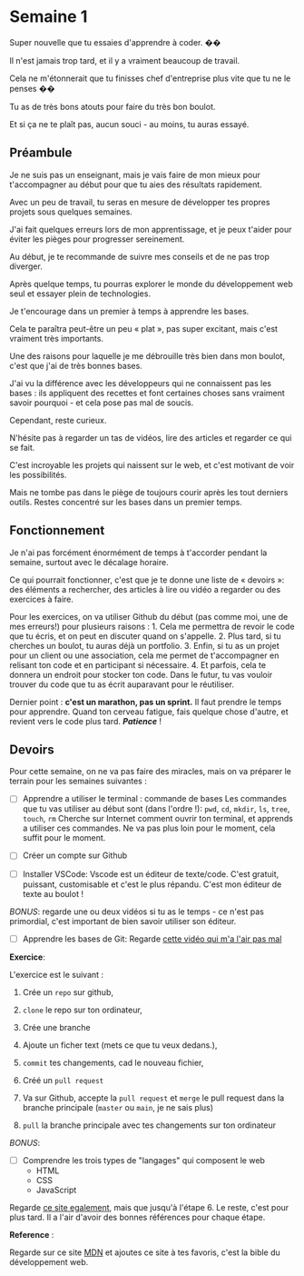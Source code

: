 # Semaine 1

Super nouvelle que tu essaies d'apprendre à coder. ��

Il n'est jamais trop tard, et il y a vraiment beaucoup de travail.

Cela ne m'étonnerait que tu finisses chef d'entreprise plus vite que tu ne le penses ��

Tu as de très bons atouts pour faire du très bon boulot.

Et si ça ne te plaît pas, aucun souci - au moins, tu auras essayé.

## Préambule

Je ne suis pas un enseignant, mais je vais faire de mon mieux pour t'accompagner au début pour que tu aies des résultats rapidement.

Avec un peu de travail, tu seras en mesure de développer tes propres projets sous quelques semaines.

J'ai fait quelques erreurs lors de mon apprentissage, et je peux t'aider pour éviter les pièges pour progresser sereinement.

Au début, je te recommande de suivre mes conseils et de ne pas trop diverger.

Après quelque temps, tu pourras explorer le monde du développement web seul et essayer plein de technologies.

Je t'encourage dans un premier à temps à apprendre les bases.

Cela te paraîtra peut-être un peu « plat », pas super excitant, mais c'est vraiment très importants.

Une des raisons pour laquelle je me débrouille très bien dans mon boulot, c'est que j'ai de très bonnes bases.

J'ai vu la différence avec les développeurs qui ne connaissent pas les bases : ils appliquent des recettes et font certaines choses sans vraiment savoir pourquoi - et cela pose pas mal de soucis.

Cependant, reste curieux.

N'hésite pas à regarder un tas de vidéos, lire des articles et regarder ce qui se fait.

C'est incroyable les projets qui naissent sur le web, et c'est motivant de voir les possibilités.

Mais ne tombe pas dans le piège de toujours courir après les tout derniers outils. Restes concentré sur les bases dans un premier temps.

## Fonctionnement

Je n'ai pas forcément énormément de temps à t'accorder pendant la semaine, surtout avec le décalage horaire.

Ce qui pourrait fonctionner, c'est que je te donne une liste de « devoirs »: des éléments a rechercher, des articles à lire ou vidéo a regarder ou des exercices à faire.

Pour les exercices, on va utiliser Github du début (pas comme moi, une de mes erreurs!) pour plusieurs raisons :
	1. Cela me permettra de revoir le code que tu écris, et on peut en discuter quand on s'appelle.
	2. Plus tard, si tu cherches un boulot, tu auras déjà un portfolio.
	3. Enfin, si tu as un projet pour un client ou une association, cela me permet de t'accompagner en relisant ton code et en participant si nécessaire.
	4. Et parfois, cela te donnera un endroit pour stocker ton code. Dans le futur, tu vas vouloir trouver du code que tu as écrit auparavant pour le réutiliser.

Dernier point : **c'est un marathon, pas un sprint.**
Il faut prendre le temps pour apprendre.
Quand ton cerveau fatigue, fais quelque chose d'autre, et revient vers le code plus tard.
**_Patience_** !

## Devoirs

Pour cette semaine, on ne va pas faire des miracles, mais on va préparer le terrain pour les semaines suivantes :

- [ ] Apprendre a utiliser le terminal : commande de bases
Les commandes que tu vas utiliser au début sont (dans l'ordre !): `pwd`, `cd`, `mkdir`, `ls`, `tree`, `touch`, `rm`
Cherche sur Internet comment ouvrir ton terminal, et apprends a utiliser ces commandes.
Ne va pas plus loin pour le moment, cela suffit pour le moment.

- [ ] Créer un compte sur Github

- [ ] Installer VSCode:
Vscode est un éditeur de texte/code. C'est gratuit, puissant, customisable et c'est le plus répandu. C'est mon éditeur de texte au boulot !

_BONUS_: regarde une ou deux vidéos si tu as le temps - ce n'est pas primordial, c'est important de bien savoir utiliser son éditeur.

- [ ] Apprendre les bases de Git:
Regarde [cette vidéo qui m'a l'air pas mal](https://www.youtube.com/watch?v=gp_k0UVOYMw)

**Exercice**:

L'exercice est le suivant :

1. Crée un `repo` sur github,

2. `clone` le repo sur ton ordinateur,

3. Crée une branche

4. Ajoute un ficher text (mets ce que tu veux dedans.),

5. `commit` tes changements, cad le nouveau fichier,

6. Créé un `pull request`

7. Va sur Github, accepte la `pull request` et `merge` le pull request dans la branche principale (`master` ou `main`, je ne sais plus)

8. `pull` la branche principale avec tes changements sur ton ordinateur

_BONUS_:
- [ ] Comprendre les trois types de "langages" qui composent le web
	- HTML
	- CSS
	- JavaScript


Regarde [ce site egalement](https://alexsoyes.com/apprendre-developpement-web/), mais que jusqu'à l'étape 6. Le reste, c'est pour plus tard. Il a l'air d'avoir des bonnes références pour chaque étape.

**Reference** :

Regarde sur ce site [MDN](https://developer.mozilla.org/fr/docs/Web) et ajoutes ce site à tes favoris, c'est la bible du développement web.




